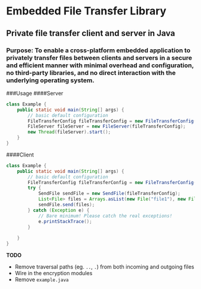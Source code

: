 # Embedded File Transfer Library
## Private file transfer client and server in Java
### Purpose: To enable a cross-platform embedded application to privately transfer files between clients and servers in a secure and efficient manner with minimal overhead and configuration, no third-party libraries, and no direct interaction with the underlying operating system.

###Usage
####Server
```java
class Example {
    public static void main(String[] args) {
        // basic default configuration
        FileTransferConfig fileTransferConfig = new FileTransferConfig();
        FileServer fileServer = new FileServer(fileTransferConfig);
        new Thread(fileServer).start();
    }
}
```
####Client
```java
class Example {
    public static void main(String[] args) {
        // basic default configuration
        FileTransferConfig fileTransferConfig = new FileTransferConfig();
        try {
            SendFile sendFile = new SendFile(fileTransferConfig);
            List<File> files = Arrays.asList(new File("file1"), new File("file2"), new File("file3"));
            sendFile.send(files);
        } catch (Exception e) {
            // Bare minimum! Please catch the real exceptions!
            e.printStackTrace();
        }
        
    }
}
```

**TODO**
* Remove traversal paths (eg. `..`, `.`) from both incoming and outgoing files
* Wire in the encryption modules
* Remove `example.java`
